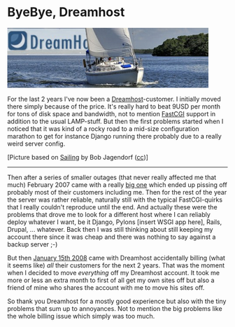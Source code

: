 # ByeBye, Dreamhost

<img src="byebyedreamhost.jpg" alt="" />

For the last 2 years I've now been a [Dreamhost](http://dreamhost.com)-customer. I initially moved there simply because of the price. It's really hard to beat 9USD per month for tons of disk space and bandwidth, not to mention [FastCGI](http://www.fastcgi.com/) support in addition to the usual LAMP-stuff. But then the first problems started when I noticed that it was kind of a rocky road to a mid-size configuration marathon to get for instance Django running there probably due to a really weird server config.

[Picture based on [Sailing](http://www.flickr.com/photos/bobjagendorf/2162789780/) by Bob Jagendorf ([cc](http://creativecommons.org/licenses/by/2.0/deed.en))]

-------------------------------

Then after a series of smaller outages (that never really affected me that much) February 2007 came with a really [big one](http://blog.dreamhost.com/2007/02/28/super-lame-apology/) which ended up pissing off probably most of their customers including me. Then for the rest of the year the server was rather reliable, naturally still with the typical FastCGI-quirks that I really couldn't reproduce until the end. And actually these were the problems that drove me to look for a different host where I can reliably deploy whatever I want, be it Django, Pylons [insert WSGI app here], Rails, Drupal, ... whatever. Back then I was still thinking about still keeping my account there since it was cheap and there was nothing to say against a backup server ;-)

But then [January 15th 2008](http://www.dreamhoststatus.com/2008/01/15/billing-issues/) came with Dreamhost accidentally billing (what it seems like) *all* their customers for the next 2 years. That was the moment when I decided to move *everything* off my Dreamhost account. It took me more or less an extra month to first of all get my own sites off but also a friend of mine who shares the account with me to move his sites off. 

So thank you Dreamhost for a mostly good experience but also with the tiny problems that sum up to annoyances. Not to mention the big problems like the whole billing issue which simply was too much.
